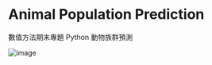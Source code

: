 # Animal Population Prediction

數值方法期末專題
Python 動物族群預測

![image](https://github.com/Lowen0909/Numerical-Methods-finalproject/assets/82707190/8bd79eb0-22a9-4b03-8c83-999dfddbd62e)
